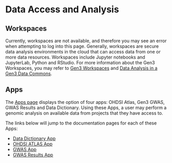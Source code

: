 # **Data Access and Analysis**

## **Workspaces**

Currently, workspaces are not available, and therefore you may see an error when attempting to log into this page. Generally, workspaces are secure data analysis environments in the cloud that can access data from one or more data resources. Workspaces include Jupyter notebooks and JupyterLab, Python and RStudio. For more information about the Gen3 Workspaces, you may refer to [Gen3 Workspaces](https://gen3.org/products/workspaces/) and [Data Analysis in a Gen3 Data Commons](https://gen3.org/resources/user/analyze-data/).

## **Apps**

The [Apps page](https://va.data-commons.org/analysis) displays the option of four apps: OHDSI Atlas, Gen3 GWAS, GWAS Results and Data Dictionary. Using these Apps, a user may perform a genomic analysis on available data from projects that they have access to.  

The links below will jump to the documentation pages for each of these Apps:

* [Data Dictionary App](data-dictionary.md)
* [OHDSI ATLAS App](OHDSI-atlas.md)
* [GWAS App](gwas.md)
* [GWAS Results App](gwas-results.md)